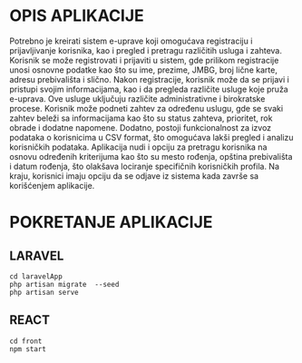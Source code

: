 # OPIS APLIKACIJE
Potrebno je kreirati sistem e-uprave koji omogućava registraciju i prijavljivanje korisnika, kao i pregled i pretragu različitih usluga i zahteva. Korisnik se može registrovati i prijaviti u sistem, gde prilikom registracije unosi osnovne podatke kao što su ime, prezime, JMBG, broj lične karte, adresu prebivališta i slično. Nakon registracije, korisnik može da se prijavi i pristupi svojim informacijama, kao i da pregleda različite usluge koje pruža e-uprava. Ove usluge uključuju različite administrativne i birokratske procese. Korisnik može podneti zahtev za određenu uslugu, gde se svaki zahtev beleži sa informacijama kao što su status zahteva, prioritet, rok obrade i dodatne napomene. Dodatno, postoji funkcionalnost za izvoz podataka o korisnicima u CSV format, što omogućava lakši pregled i analizu korisničkih podataka. Aplikacija nudi i opciju za pretragu korisnika na osnovu određenih kriterijuma kao što su mesto rođenja, opština prebivališta i datum rođenja, što olakšava lociranje specifičnih korisničkih profila. Na kraju, korisnici imaju opciju da se odjave iz sistema kada završe sa korišćenjem aplikacije.

# POKRETANJE APLIKACIJE 

## LARAVEL

    cd laravelApp
    php artisan migrate  --seed
    php artisan serve
    
## REACT
    cd front
    npm start
